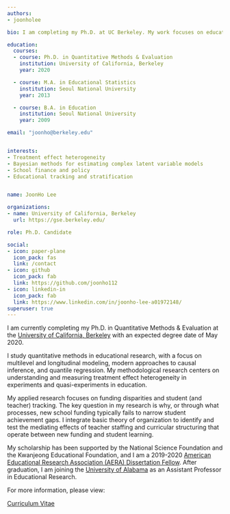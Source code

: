 ```yaml
---
authors:
- joonholee

bio: I am completing my Ph.D. at UC Berkeley. My work focuses on educational policy and quantitative methods

education:
  courses:
  - course: Ph.D. in Quantitative Methods & Evaluation
    institution: University of California, Berkeley
    year: 2020

  - course: M.A. in Educational Statistics
    institution: Seoul National University
    year: 2013

  - course: B.A. in Education
    institution: Seoul National University
    year: 2009

email: "joonho@berkeley.edu"


interests:
- Treatment effect heterogeneity
- Bayesian methods for estimating complex latent variable models
- School finance and policy
- Educational tracking and stratification


name: JoonHo Lee

organizations:
- name: University of California, Berkeley
  url: https://gse.berkeley.edu/

role: Ph.D. Candidate

social:
- icon: paper-plane
  icon_pack: fas
  link: /contact
- icon: github
  icon_pack: fab
  link: https://github.com/joonho112
- icon: linkedin-in
  icon_pack: fab
  link: https://www.linkedin.com/in/joonho-lee-a01972148/
superuser: true
---
```


I am currently completing my Ph.D. in Quantitative Methods & Evaluation at the [University of California, Berkeley](https://gse.berkeley.edu/) with an expected degree date of May 2020. 

I study quantitative methods in educational research, with a focus on multilevel and longitudinal modeling, modern approaches to causal inference, and quantile regression. My methodological research centers on understanding and measuring treatment effect heterogeneity in experiments and quasi-experiments in education.

My applied research focuses on funding disparities and student (and teacher) tracking. The key question in my research is why, or through what processes, new school funding typically fails to narrow student achievement gaps. I integrate basic theory of organization to identify and test the mediating effects of teacher staffing and curricular structuring that operate between new funding and student learning. 

My scholarship has been supported by the National Science Foundation and the Kwanjeong Educational Foundation, and I am a 2019-2020 [American Educational Research Association (AERA) Dissertation Fellow](https://www.aera.net/Professional-Opportunities-Funding/AERA-Funding-Opportunities/Grants-Program/Dissertation-Grants). After graduation, I am joining the [University of Alabama](https://education.ua.edu/programs/ber/) as an Assistant Professor in Educational Research. 

For more information, please view: 

[Curriculum Vitae](/files/cv.pdf)  
